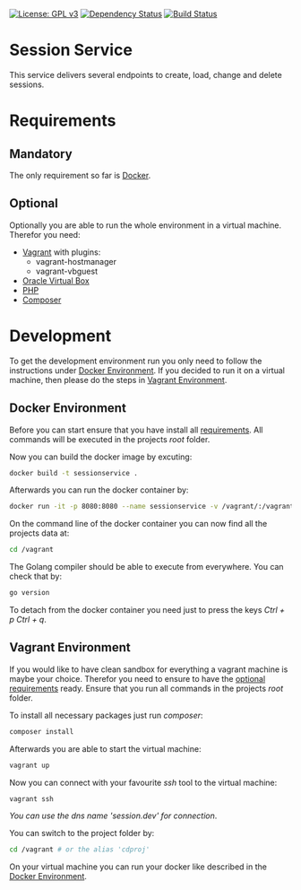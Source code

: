 [![License: GPL v3](https://img.shields.io/badge/License-GPL%20v3-blue.svg)](https://www.gnu.org/licenses/gpl-3.0) [![Dependency Status](https://www.versioneye.com/user/projects/591d7054d83ae5005cde5b7d/badge.svg?style=flat-square)](https://www.versioneye.com/user/projects/591d7054d83ae5005cde5b7d) [![Build Status](https://travis-ci.org/rebel-l/SessionService.svg?branch=develop)](https://travis-ci.org/rebel-l/SessionService)

# Session Service
This service delivers several endpoints to create, load, change and delete sessions.

# Requirements
## <a name="reqman"></a>Mandatory
The only requirement so far is [Docker](https://www.docker.com/). 

## <a name="reqopt"></a>Optional
Optionally you are able to run the whole environment in a virtual machine. Therefor you need:
* [Vagrant](https://www.vagrantup.com/) with plugins:
	* vagrant-hostmanager
	* vagrant-vbguest
* [Oracle Virtual Box](https://www.virtualbox.org/)
* [PHP](http://www.php.net/)
* [Composer](https://getcomposer.org/)  

# Development
To get the development environment run you only need to follow the instructions under [Docker Environment](#dockerenv).
If you decided to run it on a virtual machine, then please do the steps in [Vagrant Environment](#vagrantenv). 

## <a name="dockerenv"></a>Docker Environment
Before you can start ensure that you have install all [requirements](#reqman). All 
commands will be executed in the projects _root_ folder.

Now you can build the docker image by excuting:
```bash
docker build -t sessionservice .
```

Afterwards you can run the docker container by:
```bash
docker run -it -p 8080:8080 --name sessionservice -v /vagrant/:/vagrant sessionservice
```

On the command line of the docker container you can now find all the projects data at:
```bash
cd /vagrant
```

The Golang compiler should be able to execute from everywhere. You can check that by:
```bash
go version
``` 

To detach from the docker container you need just to press the keys _Ctrl + p Ctrl + q_.

## <a name="vagrantenv"></a>Vagrant Environment 
If you would like to have clean sandbox for everything a vagrant machine is maybe your choice. 
Therefor you need to ensure to have the [optional requirements](#regopt) ready. Ensure that you
run all commands in the projects _root_ folder.

To install all necessary packages just run _composer_:
```bash
composer install
```

Afterwards you are able to start the virtual machine:
```bash
vagrant up
```

Now you can connect with your favourite _ssh_ tool to the virtual machine:
```bash
vagrant ssh
```
_You can use the dns name 'session.dev' for connection_.

You can switch to the project folder by:
```bash
cd /vagrant # or the alias 'cdproj'
```

On your virtual machine you can run your docker like described in the [Docker Environment](#dockerenv).
